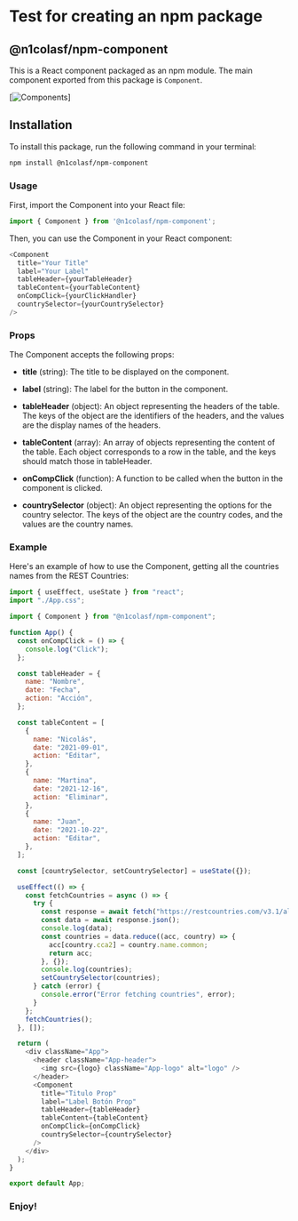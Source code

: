 # Test for creating an npm package
## @n1colasf/npm-component

This is a React component packaged as an npm module. The main component exported from this package is `Component`.

[![Components](https://bg-so-1.zippyimage.com/2023/12/13/474df00d74605c0a9d0e3f4d457b36c5.png)]


## Installation

To install this package, run the following command in your terminal:

```sh
npm install @n1colasf/npm-component
```


### Usage
First, import the Component into your React file:

```js
import { Component } from '@n1colasf/npm-component';
```

Then, you can use the Component in your React component:

```js
<Component
  title="Your Title"
  label="Your Label"
  tableHeader={yourTableHeader}
  tableContent={yourTableContent}
  onCompClick={yourClickHandler}
  countrySelector={yourCountrySelector}
/>
```

### Props
The Component accepts the following props:

- <b>title</b> (string): The title to be displayed on the component.

- <b>label</b> (string): The label for the button in the component.

- <b>tableHeader</b> (object): An object representing the headers of the table. The keys of the object are the identifiers of the headers, and the values are the display names of the headers.

- <b>tableContent</b> (array): An array of objects representing the content of the table. Each object corresponds to a row in the table, and the keys should match those in tableHeader.

- <b>onCompClick</b> (function): A function to be called when the button in the component is clicked.

- <b>countrySelector</b> (object): An object representing the options for the country selector. The keys of the object are the country codes, and the values are the country names.

### Example
Here's an example of how to use the Component, getting all the countries names from the REST Countries:

```javascript
import { useEffect, useState } from "react";
import "./App.css";

import { Component } from "@n1colasf/npm-component";

function App() {
  const onCompClick = () => {
    console.log("Click");
  };

  const tableHeader = {
    name: "Nombre",
    date: "Fecha",
    action: "Acción",
  };

  const tableContent = [
    {
      name: "Nicolás",
      date: "2021-09-01",
      action: "Editar",
    },
    {
      name: "Martina",
      date: "2021-12-16",
      action: "Eliminar",
    },
    {
      name: "Juan",
      date: "2021-10-22",
      action: "Editar",
    },
  ];

  const [countrySelector, setCountrySelector] = useState({});

  useEffect(() => {
    const fetchCountries = async () => {
      try {
        const response = await fetch("https://restcountries.com/v3.1/all");
        const data = await response.json();
        console.log(data);
        const countries = data.reduce((acc, country) => {
          acc[country.cca2] = country.name.common;
          return acc;
        }, {});
        console.log(countries);
        setCountrySelector(countries);
      } catch (error) {
        console.error("Error fetching countries", error);
      }
    };
    fetchCountries();
  }, []);

  return (
    <div className="App">
      <header className="App-header">
        <img src={logo} className="App-logo" alt="logo" />
      </header>
      <Component
        title="Titulo Prop"
        label="Label Botón Prop"
        tableHeader={tableHeader}
        tableContent={tableContent}
        onCompClick={onCompClick}
        countrySelector={countrySelector}
      />
    </div>
  );
}

export default App;
```

### Enjoy!